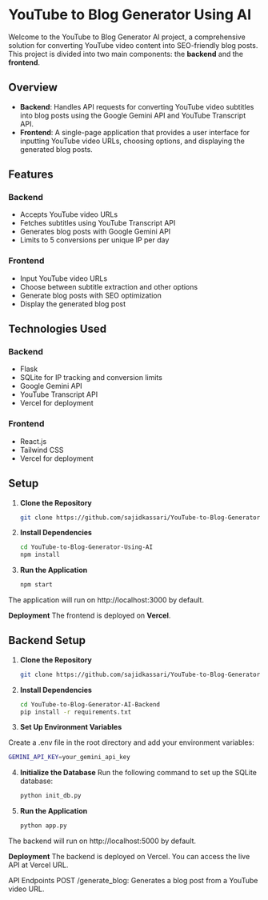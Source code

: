 # YouTube to Blog Generator Using AI

Welcome to the YouTube to Blog Generator AI project, a comprehensive solution for converting YouTube video content into SEO-friendly blog posts. This project is divided into two main components: the **backend** and the **frontend**. 

## Overview

- **Backend**: Handles API requests for converting YouTube video subtitles into blog posts using the Google Gemini API and YouTube Transcript API. 
- **Frontend**: A single-page application that provides a user interface for inputting YouTube video URLs, choosing options, and displaying the generated blog posts.

## Features

### Backend

- Accepts YouTube video URLs
- Fetches subtitles using YouTube Transcript API
- Generates blog posts with Google Gemini API
- Limits to 5 conversions per unique IP per day

### Frontend

- Input YouTube video URLs
- Choose between subtitle extraction and other options
- Generate blog posts with SEO optimization
- Display the generated blog post

## Technologies Used

### Backend

- Flask
- SQLite for IP tracking and conversion limits
- Google Gemini API
- YouTube Transcript API
- Vercel for deployment

### Frontend

- React.js
- Tailwind CSS
- Vercel for deployment

## Setup

1. **Clone the Repository**

   ```bash
   git clone https://github.com/sajidkassari/YouTube-to-Blog-Generator-Using-AI.git
   
2. **Install Dependencies**

    ```bash
    cd YouTube-to-Blog-Generator-Using-AI
    npm install
    
3. **Run the Application**

    ```bash
    npm start
The application will run on http://localhost:3000 by default.

**Deployment**
The frontend is deployed on **Vercel**.

## Backend Setup

1. **Clone the Repository**

   ```bash
   git clone https://github.com/sajidkassari/YouTube-to-Blog-Generator-AI-Backend.git
   
2. **Install Dependencies**

   ```bash
   cd YouTube-to-Blog-Generator-AI-Backend
   pip install -r requirements.txt
   
3. **Set Up Environment Variables**

Create a .env file in the root directory and add your environment variables:

   ```bash
   GEMINI_API_KEY=your_gemini_api_key
```
4. **Initialize the Database**
Run the following command to set up the SQLite database:

   ```bash
   python init_db.py
   
5. **Run the Application**

   ```bash
   python app.py
   
The backend will run on http://localhost:5000 by default.

**Deployment**
The backend is deployed on Vercel. You can access the live API at Vercel URL.

API Endpoints
POST /generate_blog: Generates a blog post from a YouTube video URL.
